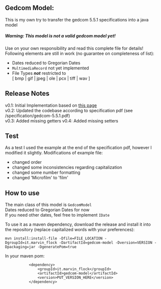 Gedcom Model:
-
This is my own try to transfer the gedcom 5.5.1 specifications into a java model  
##### Warning: This model is not a valid gedcom model yet!  
Use on your own responsibility and read this complete file for details!
Following elements are still in work (no guarantee on completeness of list): 
- Dates reduced to Gregorian Dates
- `MultimediaRecord` not yet implemented
- File Types **_not_** restricted to  
[ bmp | gif | jpeg | ole | pcx | tiff | wav ]
## Release Notes  

v0.1: Initial Implementation based on [this page](http://homepages.rootsweb.com/~pmcbride/gedcom/55gcch2.htm)  
v0.2: Updated the codebase according to specification pdf (see /specification/gedcom-5.5.1.pdf)  
v0.3: Added missing getters
v0.4: Added missing setters

## Test
As a test I used the example at the end of the specification pdf, however I modified it slightly.
Modifications of example file:  
- changed order
- changed some inconsistencies regarding capitalization
- changed some number formatting
- changed 'Microfilm' to 'film'

## How to use
The main class of this model is `GedcomModel`  
Dates reduced to Gregorian Dates for now  
If you need other dates, feel free to implement `IDate`

To use it as a maven dependency, download the release and
install it into the repository (replace capitalized words with your preferences):  
```
mvn install:install-file -Dfile=FILE_LOCATION -DgroupId=it.marvin_flock -DartifactId=gedcom-model -Dversion=VERSION -Dpackaging=jar -DgeneratePom=true
```
In your maven pom:
```        
           <dependency>
               <groupId>it.marvin_flock</groupId>
               <artifactId>gedcom-model</artifactId>
               <version>PUT_VERSION_HERE</version>
           </dependency>
```
